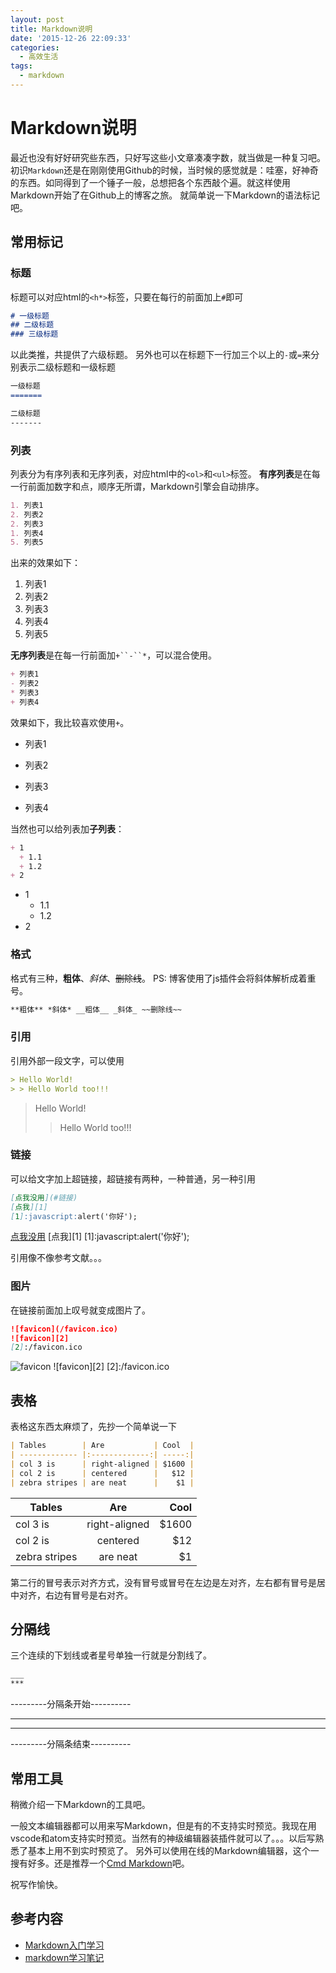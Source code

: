```yaml
---
layout: post
title: Markdown说明
date: '2015-12-26 22:09:33'
categories:
  - 高效生活
tags:
  - markdown
---
```


# Markdown说明

最近也没有好好研究些东西，只好写这些小文章凑凑字数，就当做是一种复习吧。
初识`Markdown`还是在刚刚使用Github的时候，当时候的感觉就是：哇塞，好神奇的东西。如同得到了一个锤子一般，总想把各个东西敲个遍。就这样使用Markdown开始了在Github上的博客之旅。
就简单说一下Markdown的语法标记吧。

## 常用标记

### 标题

标题可以对应html的`<h*>`标签，只要在每行的前面加上`#`即可

```markdown
# 一级标题
## 二级标题
### 三级标题
```

以此类推，共提供了六级标题。
另外也可以在标题下一行加三个以上的`-`或`=`来分别表示二级标题和一级标题

```markdown
一级标题
=======

二级标题
-------
```

### 列表

列表分为有序列表和无序列表，对应html中的`<ol>`和`<ul>`标签。
**有序列表**是在每一行前面加数字和点，顺序无所谓，Markdown引擎会自动排序。

```markdown
1. 列表1
2. 列表2
2. 列表3
1. 列表4
5. 列表5
```

出来的效果如下：

1. 列表1
2. 列表2
2. 列表3
1. 列表4
5. 列表5

**无序列表**是在每一行前面加`+``-``*`，可以混合使用。

```markdown
+ 列表1
- 列表2
* 列表3
+ 列表4
```

效果如下，我比较喜欢使用`+`。

+ 列表1
- 列表2
* 列表3
+ 列表4

当然也可以给列表加**子列表**：

```markdown
+ 1
  + 1.1
  + 1.2
+ 2
```

+ 1
  + 1.1
  + 1.2
+ 2

### 格式

格式有三种，**粗体**、*斜体*、~~删除线~~。
PS: 博客使用了js插件会将斜体解析成着重号。

```markdown
**粗体** *斜体* __粗体__ _斜体_ ~~删除线~~
```

### 引用

引用外部一段文字，可以使用

```markdown
> Hello World!
> > Hello World too!!!
```

> Hello World!
> > Hello World too!!!

### 链接

可以给文字加上超链接，超链接有两种，一种普通，另一种引用

```markdown
[点我没用](#链接)
[点我][1]
[1]:javascript:alert('你好');
```

[点我没用](#链接)
[点我][1]
[1]:javascript:alert('你好');

引用像不像参考文献。。。

### 图片

在链接前面加上叹号就变成图片了。

```markdown
![favicon](/favicon.ico)
![favicon][2]
[2]:/favicon.ico
```

![favicon](/favicon.ico)
![favicon][2]
[2]:/favicon.ico

## 表格

表格这东西太麻烦了，先抄一个简单说一下

```markdown
| Tables        | Are           | Cool  |
| ------------- |:-------------:| -----:|
| col 3 is      | right-aligned | $1600 |
| col 2 is      | centered      |   $12 |
| zebra stripes | are neat      |    $1 |
```

| Tables        | Are           | Cool  |
| ------------- |:-------------:| -----:|
| col 3 is      | right-aligned | $1600 |
| col 2 is      | centered      |   $12 |
| zebra stripes | are neat      |    $1 |

第二行的冒号表示对齐方式，没有冒号或冒号在左边是左对齐，左右都有冒号是居中对齐，右边有冒号是右对齐。

## 分隔线

三个连续的下划线或者星号单独一行就是分割线了。

```markdown
___
***
```

---------分隔条开始----------
___
***

---------分隔条结束----------

## 常用工具

稍微介绍一下Markdown的工具吧。

一般文本编辑器都可以用来写Markdown，但是有的不支持实时预览。我现在用vscode和atom支持实时预览。当然有的神级编辑器装插件就可以了。。。以后写熟悉了基本上用不到实时预览了。
另外可以使用在线的Markdown编辑器，这个一搜有好多。还是推荐一个[Cmd Markdown](https://www.zybuluo.com/mdeditor)吧。

祝写作愉快。

## 参考内容

+ [Markdown入门学习](http://blog.600km.xyz/2015/12/14/markdown/)
+ [markdown学习笔记](http://www.jianshu.com/p/4Q3aay)
